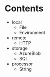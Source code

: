 # Contents

- local
    - File
    - Environment
- remote
    - HTTP
- storage
    - AzureBlob
    - SQL
- processor
    - String
